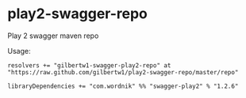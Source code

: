 play2-swagger-repo
==================

Play 2 swagger maven repo

Usage:

	resolvers += "gilbertw1-swagger-play2-repo" at "https://raw.github.com/gilbertw1/play2-swagger-repo/master/repo"
	
	libraryDependencies += "com.wordnik" %% "swagger-play2" % "1.2.6"
